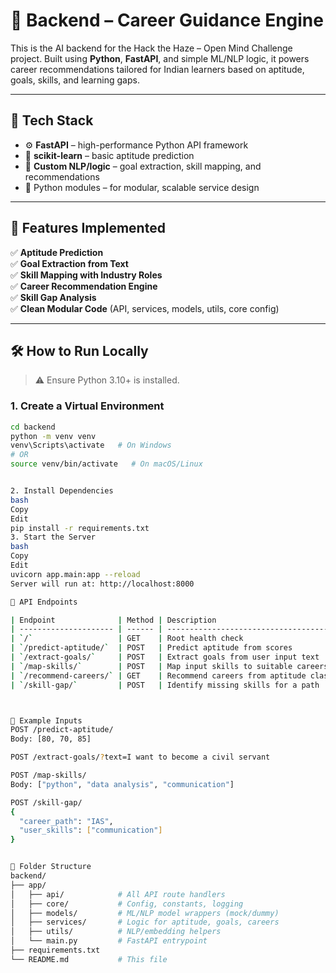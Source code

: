 # 🧠 Backend – Career Guidance Engine

This is the AI backend for the Hack the Haze – Open Mind Challenge project. Built using **Python**, **FastAPI**, and simple ML/NLP logic, it powers career recommendations tailored for Indian learners based on aptitude, goals, skills, and learning gaps.

---

## 🔧 Tech Stack

- ⚙️ **FastAPI** – high-performance Python API framework
- 🧪 **scikit-learn** – basic aptitude prediction
- 🧠 **Custom NLP/logic** – goal extraction, skill mapping, and recommendations
- 🧰 Python modules – for modular, scalable service design

---

## 📌 Features Implemented

✅ **Aptitude Prediction**  
✅ **Goal Extraction from Text**  
✅ **Skill Mapping with Industry Roles**  
✅ **Career Recommendation Engine**  
✅ **Skill Gap Analysis**  
✅ **Clean Modular Code** (API, services, models, utils, core config)

---

## 🛠️ How to Run Locally

> ⚠️ Ensure Python 3.10+ is installed.

### 1. Create a Virtual Environment

```bash
cd backend
python -m venv venv
venv\Scripts\activate   # On Windows
# OR
source venv/bin/activate   # On macOS/Linux


2. Install Dependencies
bash
Copy
Edit
pip install -r requirements.txt
3. Start the Server
bash
Copy
Edit
uvicorn app.main:app --reload
Server will run at: http://localhost:8000

🔬 API Endpoints

| Endpoint              | Method | Description                           |
| --------------------- | ------ | ------------------------------------- |
| `/`                   | GET    | Root health check                     |
| `/predict-aptitude/`  | POST   | Predict aptitude from scores          |
| `/extract-goals/`     | POST   | Extract goals from user input text    |
| `/map-skills/`        | POST   | Map input skills to suitable careers  |
| `/recommend-careers/` | GET    | Recommend careers from aptitude class |
| `/skill-gap/`         | POST   | Identify missing skills for a path    |



🧠 Example Inputs
POST /predict-aptitude/
Body: [80, 70, 85]

POST /extract-goals/?text=I want to become a civil servant

POST /map-skills/
Body: ["python", "data analysis", "communication"]

POST /skill-gap/
{
  "career_path": "IAS",
  "user_skills": ["communication"]
}


📁 Folder Structure
backend/
├── app/
│   ├── api/            # All API route handlers
│   ├── core/           # Config, constants, logging
│   ├── models/         # ML/NLP model wrappers (mock/dummy)
│   ├── services/       # Logic for aptitude, goals, careers
│   ├── utils/          # NLP/embedding helpers
│   └── main.py         # FastAPI entrypoint
├── requirements.txt
└── README.md           # This file
